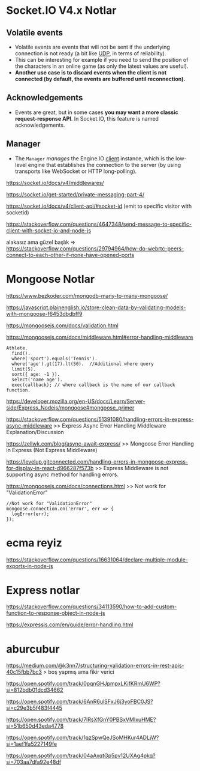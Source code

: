 # Socket.IO V4.x Notlar

## Volatile events
- Volatile events are events that will not be sent if the underlying connection is not ready (a bit like [UDP](https://fr.wikipedia.org/wiki/User_Datagram_Protocol), in terms of reliability).
- This can be interesting for example if you need to send the position of the characters in an online game (as only the latest values are useful).
- **Another use case is to discard events when the client is not connected (by default, the events are buffered until reconnection).**

## Acknowledgements
- Events are great, but in some cases **you may want a more classic request-response API**. In Socket.IO, this feature is named acknowledgements.

## Manager
- The `Manager`  _manages_ the Engine.IO [client](https://github.com/socketio/engine.io-client/) instance, which is the low-level engine that establishes the connection to the server (by using transports like WebSocket or HTTP long-polling).

https://socket.io/docs/v4/middlewares/

https://socket.io/get-started/private-messaging-part-4/

https://socket.io/docs/v4/client-api/#socket-id (emit to specific visitor with socketid)

https://stackoverflow.com/questions/4647348/send-message-to-specific-client-with-socket-io-and-node-js

alakasız ama güzel başlık => https://stackoverflow.com/questions/29794964/how-do-webrtc-peers-connect-to-each-other-if-none-have-opened-ports

# Mongoose Notlar
https://www.bezkoder.com/mongodb-many-to-many-mongoose/

https://javascript.plainenglish.io/store-clean-data-by-validating-models-with-mongoose-f6453dbdbff9

https://mongoosejs.com/docs/validation.html

https://mongoosejs.com/docs/middleware.html#error-handling-middleware
```
Athlete.
  find().
  where('sport').equals('Tennis').
  where('age').gt(17).lt(50).  //Additional where query
  limit(5).
  sort({ age: -1 }).
  select('name age').
  exec(callback); // where callback is the name of our callback function.
```
https://developer.mozilla.org/en-US/docs/Learn/Server-side/Express_Nodejs/mongoose#mongoose_primer

https://stackoverflow.com/questions/51391080/handling-errors-in-express-async-middleware >> Express Async Error Handling Middleware Explanation/Discussion

https://zellwk.com/blog/async-await-express/ >> Mongoose Error Handling in Express (Not Express Middleware)

https://levelup.gitconnected.com/handling-errors-in-mongoose-express-for-display-in-react-d966287f573b >> Express Middleware is not supporting async method for handling errors.

https://mongoosejs.com/docs/connections.html >> Not work for "ValidationError"
```
//Not work for "ValidationError"
mongoose.connection.on('error', err => {
  logError(err);
});
```
# ecma reyiz

https://stackoverflow.com/questions/16631064/declare-multiple-module-exports-in-node-js
# Express notlar

https://stackoverflow.com/questions/34113590/how-to-add-custom-function-to-response-object-in-node-js

https://expressjs.com/en/guide/error-handling.html

# aburcubur

https://medium.com/@k3nn7/structuring-validation-errors-in-rest-apis-40c15fbb7bc3 > boş yapmış ama fikir verici

https://open.spotify.com/track/0pqnGHJpmpxLKifKRmU6WP?si=812bdb01dcd34662

https://open.spotify.com/track/6AnR6ulSFxJ6j3yoFBC0JS?si=c29e3b5f483f4445

https://open.spotify.com/track/7lRsXfGnY0PBSxVMIxuHME?si=51b650d43eda4778

https://open.spotify.com/track/1qzSpwQeJSoMHKur4ADLjW?si=1aef1fa5227149fe

https://open.spotify.com/track/04aAxqtGp5pv12UXAg4pkq?si=703aa7dfa92e48df
